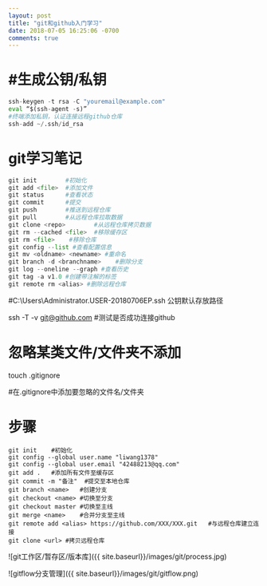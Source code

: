 ```yaml
---
layout: post
title: "git和github入门学习"
date: 2018-07-05 16:25:06 -0700
comments: true
---
```


#生成公钥/私钥
==============
```python
ssh-keygen -t rsa -C "youremail@example.com" 
eval “$(ssh-agent -s)”  
#终端添加私钥，认证连接远程github仓库
ssh-add ~/.ssh/id_rsa  
```

git学习笔记
============

```python
git init		#初始化
git add <file>	#添加文件
git status		#查看状态
git commit		#提交
git push		#推送到远程仓库
git pull		#从远程仓库拉取数据
git clone <repo>		#从远程仓库拷贝数据
git rm --cached <file>	#移除缓存区
git rm <file>    #移除仓库
git config --list #查看配置信息
git mv <oldname> <newname> #重命名
git branch -d <branchname>    #删除分支
git log --oneline --graph #查看历史
git tag -a v1.0 #创建带注解的标签
git remote rm <alias> #删除远程仓库
```

#C:\Users\Administrator.USER-20180706EP\.ssh  公钥默认存放路径

ssh -T -v git@github.com 	#测试是否成功连接github

忽略某类文件/文件夹不添加
=========================
touch .gitignore

#在.gitignore中添加要忽略的文件名/文件夹  

步骤
====
```
git init	#初始化
git config --global user.name "liwang1378"
git config --global user.email "42488213@qq.com"
git add .	#添加所有文件至缓存区
git commit -m "备注"	#提交至本地仓库
git branch <name>	#创建分支
git checkout <name>	#切换至分支
git checkout master	#切换至主线
git merge <name>	#合并分支至主线
git remote add <alias> https://github.com/XXX/XXX.git	#与远程仓库建立连接
git clone <url>	#拷贝远程仓库
```

![git工作区/暂存区/版本库]({{ site.baseurl}}/images/git/process.jpg)

![gitflow分支管理]({{ site.baseurl}}/images/git/gitflow.png)



